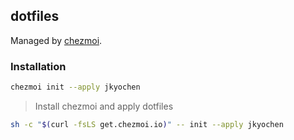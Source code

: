 ## dotfiles 

Managed by [chezmoi](https://www.chezmoi.io/).

### Installation

```sh
chezmoi init --apply jkyochen
```

> Install chezmoi and apply dotfiles

```sh
sh -c "$(curl -fsLS get.chezmoi.io)" -- init --apply jkyochen
```
